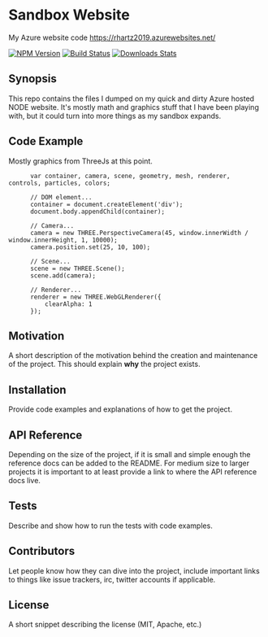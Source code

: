 # Sandbox Website
My Azure website code
https://rhartz2019.azurewebsites.net/


[![NPM Version][npm-image]][npm-url]
[![Build Status][travis-image]][travis-url]
[![Downloads Stats][npm-downloads]][npm-url]

## Synopsis

This repo contains the files I dumped on my quick and dirty Azure hosted NODE website. It's mostly math and graphics stuff that I have been playing with, but it could turn into more things as my sandbox expands.

## Code Example

Mostly graphics from ThreeJs at this point.
```      // Global vars...
      var container, camera, scene, geometry, mesh, renderer, controls, particles, colors;

      // DOM element...
      container = document.createElement('div');
      document.body.appendChild(container);

      // Camera...
      camera = new THREE.PerspectiveCamera(45, window.innerWidth / window.innerHeight, 1, 10000);
      camera.position.set(25, 10, 100);

      // Scene...
      scene = new THREE.Scene();
      scene.add(camera);

      // Renderer...
      renderer = new THREE.WebGLRenderer({
          clearAlpha: 1
      });
```

## Motivation

A short description of the motivation behind the creation and maintenance of the project. This should explain **why** the project exists.

## Installation

Provide code examples and explanations of how to get the project.

## API Reference

Depending on the size of the project, if it is small and simple enough the reference docs can be added to the README. For medium size to larger projects it is important to at least provide a link to where the API reference docs live.

## Tests

Describe and show how to run the tests with code examples.

## Contributors

Let people know how they can dive into the project, include important links to things like issue trackers, irc, twitter accounts if applicable.

## License

A short snippet describing the license (MIT, Apache, etc.)
<!-- Markdown link & img dfn's -->
[npm-image]: https://img.shields.io/npm/v/datadog-metrics.svg?style=flat-square
[npm-url]: https://npmjs.org/package/datadog-metrics
[npm-downloads]: https://img.shields.io/npm/dm/datadog-metrics.svg?style=flat-square
[travis-image]: https://img.shields.io/travis/dbader/node-datadog-metrics/master.svg?style=flat-square
[travis-url]: https://travis-ci.org/dbader/node-datadog-metrics
[wiki]: https://github.com/yourname/yourproject/wiki